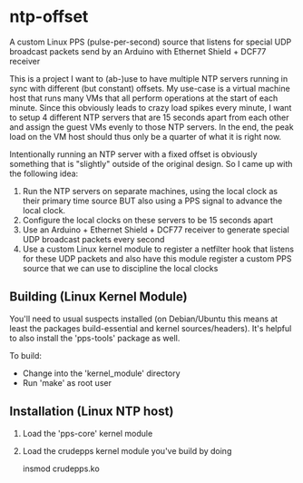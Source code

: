 # ntp-offset
A custom Linux PPS (pulse-per-second) source that listens for special UDP broadcast packets send by an Arduino with Ethernet Shield + DCF77 receiver

This is a project I want to (ab-)use to have multiple NTP servers running in sync with different (but constant) offsets. My use-case is a virtual machine host that runs many VMs that all perform operations at the start of each minute. Since this obviously leads to crazy load spikes every minute, I want to setup 4 different NTP servers that are 15 seconds apart from each other and assign the guest VMs evenly to those NTP servers. In the end, the peak load on the VM host should thus only be a quarter of what it is right now.

Intentionally running an NTP server with a fixed offset is obviously something that is "slightly" outside of the original design. So I came up with the following idea:

1. Run the NTP servers on separate machines, using the local clock as their primary time source BUT also using a PPS signal to advance the local clock.
2. Configure the local clocks on these servers to be 15 seconds apart
3. Use an Arduino + Ethernet Shield + DCF77 receiver to generate special UDP broadcast packets every second
4. Use a custom Linux kernel module to register a netfilter hook that listens for these UDP packets and also have this module register a custom PPS source that we can use to discipline the local clocks

## Building (Linux Kernel Module)

You'll need to usual suspects installed (on Debian/Ubuntu this means at least the packages build-essential and kernel sources/headers). It's helpful to also install the 'pps-tools' package as well.

To build:

- Change into the 'kernel_module' directory
- Run 'make' as root user

## Installation (Linux NTP host)

1. Load the 'pps-core' kernel module
2. Load the crudepps kernel module you've build by doing

    insmod crudepps.ko
    
  
